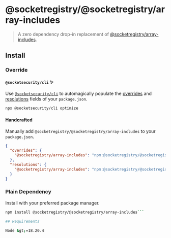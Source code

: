 # @socketregistry/@socketregistry/array-includes

> A zero dependency drop-in replacement of
> [@socketregistry/array-includes](https://www.npmjs.com/package/@socketregistry/array-includes).

## Install

### Override

#### `@socketsecurity/cli` :sparkles:

Use [`@socketsecurity/cli`](https://www.npmjs.com/package/@socketsecurity/cli)
to automagically populate the
[overrides](https://docs.npmjs.com/cli/v9/configuring-npm/package-json#overrides)
and [resolutions](https://yarnpkg.com/configuration/manifest#resolutions) fields
of your `package.json`.

```sh
npx @socketsecurity/cli optimize
```

#### Handcrafted

Manually add `@socketregistry/@socketregistry/array-includes` to your
`package.json`.

```json
{
  "overrides": {
    "@socketregistry/array-includes": "npm:@socketregistry/@socketregistry/array-includes@^1"
  },
  "resolutions": {
    "@socketregistry/array-includes": "npm:@socketregistry/@socketregistry/array-includes@^1"
  }
}
```

### Plain Dependency

Install with your preferred package manager.

````sh
npm install @socketregistry/@socketregistry/array-includes```

## Requirements

Node &gt;=18.20.4
````
